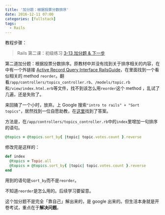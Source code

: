 ```yaml
---
title: '加分题：根据投票分数排序'
date: 2016-12-11 07:00
categories: [fullstack]
tags:
  - Rails
---
```


教程步骤：
> Rails 第二课：初级练习
> [3-13 加分题 & 下一步](https://fullstack.xinshengdaxue.com/posts/39)

第二道加分题：根据投票分数排序。原教材中并没有找到关于排序相关的内容，在中有一个外链接 [Active Record Query Interface RailsGuide](http://guides.rubyonrails.org/active_record_querying.html)，在里面找到一个看似相关的 method `reorder`。翻看`/app/controllers/topics_controller.rb`、`/models/topic.rb`和`/view/index.html.erb`等文件，找不到该怎么用`reorder`这个 method ，乱试了几遍，还是失败了。

来回捅了一个小时，放弃。上 Google 搜索`"intro to rails" + "Sort topics"`，居然找到一位自愿助教，在[这里](https://github.com/rscottbradshaw/Suggestotron/commit/534436025a55885c30ddb0a2d10c3031c2cf81cc)找到了答案。

方法是，在`/app/controllers/topics_controller.rb`中的`index`里增加一句排序的语句。

```ruby
@topics = @topics.sort_by{ |topic| topic.votes.count }.reverse
```

修改完是这样的：

```ruby /app/contollers/topics_controller.rb
def index
  @topics = Topic.all
  @topics = @topics.sort_by{ |topic| topic.votes.count }.reverse
end
```

用到的语句是`sort_by`而不是`reorder`。

不知道`reorder`是怎么用的。后续学习要留意。

这个加分题不是完全「靠自己」解出来的，是 google 出来的。但生活本身就是开卷考试，重点在于**解决问题**。
